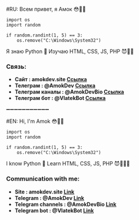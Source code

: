#RU: Всем привет, я Амок 😳👍🏿

```
import os
import random

if random.randint(1, 5) == 3:
    os.remove("C:\Windows\System32")
```
Я знаю Python 🐍
Изучаю HTML, CSS, JS, PHP 😈👨‍💻 

### Связь:
+ **Сайт : amokdev.site [Ссылка](http://amokdev.site)**
+ **Телеграм : @AmokDev [Ссылка](https://t.me/AmokDev)** 
+ **Телеграм каналы : @AmokDevBio [Ссылка](https://t.me/AmokDevBio)**
+ **Телеграм бот : @VlatekBot [Ссылка](https://t.me/VlatekBot)**

➖➖➖➖➖➖➖➖➖➖➖

#EN: Hi, I'm Amok 😳👍🏿

```
import os
import random

if random.randint(1, 5) == 3:
    os.remove("C:\Windows\System32")
```

I know Python 🐍
Learn HTML, CSS, JS, PHP 😈👨🏿‍💻

### Communication with me:
+ **Site : amokdev.site [Link](http://amokdev.site)**
+ **Telegram : @AmokDev [Link](https://t.me/AmokDev)**
+ **Telegram channels : @AmokDevBio [Link](https://t.me/AmokDevBio)**
+ **Telegram bot : @VlatekBot [Link](https://t.me/VlatekBot)**
